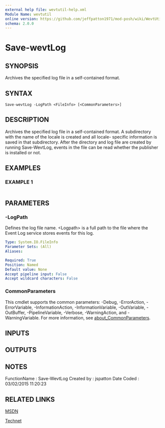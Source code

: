 ```yaml
---
external help file: wevtutil-help.xml
Module Name: wevtutil
online version: https://github.com/jeffpatton1971/mod-posh/wiki/WevtUtil#Save-WevtLog
schema: 2.0.0
---
```


# Save-wevtLog

## SYNOPSIS
Archives the specified log file in a self-contained format.

## SYNTAX

```
Save-wevtLog -LogPath <FileInfo> [<CommonParameters>]
```

## DESCRIPTION
Archives the specified log file in a self-contained format.
A subdirectory with the name of the locale is created and all locale-
specific information is saved in that subdirectory.
After the directory and log file are created by running Save-WevtLog, events
in the file can be read whether the publisher is installed or not.

## EXAMPLES

### EXAMPLE 1
```

```

## PARAMETERS

### -LogPath
Defines the log file name.
\<Logpath\> is a full path to the file
where the Event Log service stores events for this log.

```yaml
Type: System.IO.FileInfo
Parameter Sets: (All)
Aliases:

Required: True
Position: Named
Default value: None
Accept pipeline input: False
Accept wildcard characters: False
```

### CommonParameters
This cmdlet supports the common parameters: -Debug, -ErrorAction, -ErrorVariable, -InformationAction, -InformationVariable, -OutVariable, -OutBuffer, -PipelineVariable, -Verbose, -WarningAction, and -WarningVariable. For more information, see [about_CommonParameters](http://go.microsoft.com/fwlink/?LinkID=113216).

## INPUTS

## OUTPUTS

## NOTES
FunctionName : Save-WevtLog
Created by   : jspatton
Date Coded   : 03/02/2015 11:20:23

## RELATED LINKS


[MSDN](https://msdn.microsoft.com/en-us/library/windows/desktop/aa820708%28v=vs.85%29.aspx?f=255&MSPPError=-2147217396)

[Technet](https://technet.microsoft.com/en-us/library/cc732848.aspx)


